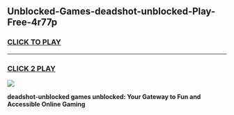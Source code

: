 
## Unblocked-Games-deadshot-unblocked-Play-Free-4r77p
<h3>
<a href="https://premium76.site?title=deadshot-unblocked&ref=10A">CLICK TO PLAY</a></h3>
<hr>

<h3>
<a href="https://premium76.site?title=deadshot-unblocked&ref=10A">CLICK 2 PLAY</a>
  
</h3>

<a href="https://premium76.site?title=deadshot-unblocked&ref=10A"><img src="https://clearcache.store/games.png"></a>


**deadshot-unblocked games unblocked: Your Gateway to Fun and Accessible Online Gaming**
